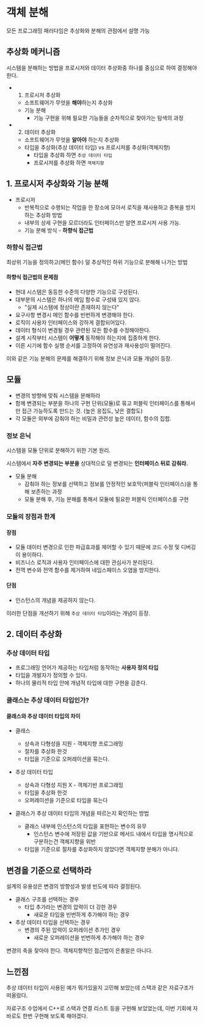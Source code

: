 # 객체 분해

모든 프로그래밍 패러다임은 추상화와 분해의 관점에서 설명 가능

## 추상화 메커니즘
시스템을 분해하는 방법을 프로시저와 데이터 추상화중 하나를 중심으로 하여 결정해야한다.

- 1. 프로시저 추상화
    - 소프트웨어가 무엇을 **해야**하는지 추상화
    - 기능 분해
        - 기능 구현을 위해 필요한 기능들을 순차적으로 찾아가는 탐색의 과정
- 2. 데이터 추상화
    - 소프트웨어가 무엇을 **알아야** 하는지 추상화
    - 타입을 추상화(추상 데이터 타입) vs 프로시저를 추상화(객체지향)
        - 타입을 추상화 하면 `추상 데이터 타입`
        - 프로시저를 추상화 하면 `객체지향`

## 1. 프로시저 추상화와 기능 분해

- 프로시저
    - 반복적으로 수행되는 작업을 한 장소에 모아서 로직을 재사용하고 중복을 방지하는 추상화 방법
    - 내부의 상세 구현을 모르더라도 인터페이스만 알면 프로시저 사용 가능.
    - 기능 분해 방식 - **하향식 접근법**

### 하향식 접근법

최상위 기능을 정의하고(메인 함수) 덜 추상적인 하위 기능으로 분해해 나가는 방법

#### 하향식 접근법의 문제점

- 현대 시스템은 동등한 수준의 다양한 기능으로 구성된다.
- 대부분의 시스템은 하나의 메임 함수로 구성돼 있지 않다.
    - "실제 시스템에 정상이란 존재하지 않는다"
- 요구사항 변경시 메인 함수를 빈번하게 변경해야 한다.
- 로직이 사용자 인터페이스와 강하게 결합되어있다.
- 데이터 형식이 변경될 경우 관련된 모든 함수를 수정해야한다.
- 설계 시작부터 시스템이 **어떻게** 동작해야 하는지에 집중하게 한다.
- 이른 시기에 함수 실행 순서를 고정하여 유연성과 재사용성이 떨어진다.

이와 같은 기능 분해의 문제를 해결하기 위해 정보 은닉과 모듈 개념이 등장.

## 모듈

- 변경의 방향에 맞춰 시스템을 분해하라
- 함께 변경되는 부분을 하나의 구현 단위(모듈)로 묶고 퍼블릭 인터페이스를 통해서만 접근 가능하도록 만드는 것. (높은 응집도, 낮은 결합도)
- 각 모듈은 외부에 감춰야 하는 비밀과 관련성 높은 데이터, 함수의 집합.

### 정보 은닉

시스템을 모듈 단위로 분해하기 위한 기본 원리.

시스템에서 **자주 변경되는 부분을** 상대적으로 덜 변경되는 **인터페이스 뒤로 감춰라.**

- 모듈 분해
    - 감춰야 하는 정보를 선택하고 정보를 안정적인 보호막(퍼블릭 인터페이스)을 통해 보존하는 과정
    - 모듈 분해 후, 기능 분해를 통해서 모듈에 필요한 퍼블릭 인터페이스를 구현

### 모듈의 장점과 한계

#### 장점

- 모듈 데이터 변경으로 인한 파급효과를 제어할 수 있기 때문에 코드 수정 및 디버깅이 용이하다.
- 비즈니스 로직과 사용자 인터페이스에 대한 관심사가 분리된다.
- 전역 변수와 전역 함수를 제거하여 네임스페이스 오염을 방지한다.

#### 단점

- 인스턴스의 개념을 제공하지 않는다.

이러한 단점을 개선하기 위해 `추상 데이터 타입`이라는 개념이 등장.

## 2. 데이터 추상화

### 추상 데이터 타입

- 프로그래밍 언어가 제공하는 타입처럼 동작하는 **사용자 정의 타입**
- 타입을 개발자가 정의할 수 있다.
- 하나의 물리적 타입 안에 개념적 타입에 대한 구현을 감춘다.

### 클래스는 추상 데이터 타입인가?

#### 클래스와 추상 데이터 타입의 차이

- 클래스
    - 상속과 다형성을 지원 - 객체지향 프로그래밍
    - 절차를 추상화 한것
    - 타입을 기준으로 오퍼레이션을 묶는다.
- 추상 데이터 타입
    - 상속과 다형성 지원 X - 객체기반 프로그래밍
    - 타입을 추상화 한것
    - 오퍼레이션을 기준으로 타입을 묶는다

- 클래스가 추상 데이터 타입의 개념을 따르는지 확인하는 방법
    - 클래스 내부에 인스턴스의 타입을 표현하는 변수의 유무
        - 인스턴스 변수에 저장된 값을 기반으로 메서드 내에서 타입을 명시적으로 구분하는건 객체지향을 위반
    - 타입을 기준으로 절차를 추상화하지 않았다면 객체지향 분해가 아니다.

## 변경을 기준으로 선택하라

설계의 유용성은 변경의 방향성과 발생 빈도에 따라 결정된다.

- 클래스 구조를 선택하는 경우
    - 타입 추가라는 변경의 압력이 더 강한 경우
        - 새로운 타입을 빈번하게 추가해야 하는 경우
- 추상 데이터 타입을 선택하는 경우
    - 변경의 주된 압력이 오퍼레이션 추가인 경우
        - 새로운 오퍼레이션을 빈번하게 추가해야 하는 경우

변경의 축을 찾아야 한다.
객체지향적인 접근법이 은총알은 아니다.

## 느낀점

추상 데이터 타입이 사용된 예가 뭐가있을지 고민해 보았는데 스택과 같은 자료구조가 떠올랐다.

자료구조 수업에서 C++로 스택과 연결 리스트 등을 구현해 보았었는데, 이번 기회에 자바로도 한번 구현해 보도록 해야겠다.
